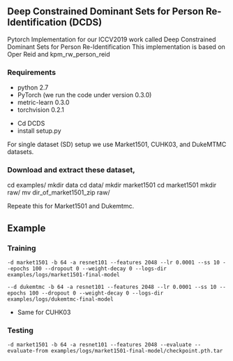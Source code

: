 ##  Deep Constrained Dominant Sets for Person Re-Identification (DCDS)
Pytorch Implementation for our ICCV2019 work called Deep Constrained Dominant Sets for Person Re-Identification
This implementation is based on Oper Reid and kpm_rw_person_reid

### Requirements 
* python 2.7 
* PyTorch (we run the code under version 0.3.0)
* metric-learn 0.3.0
* torchvision 0.2.1


- Cd DCDS
- install setup.py


For single dataset (SD) setup we use Market1501, CUHK03, and DukeMTMC datasets.
### Download and extract these dataset,

cd examples/
mkdir data
cd data/
mkdir market1501
cd market1501
mkdir raw/
mv dir_of_market1501_zip raw/

Repeate this for Market1501 and Dukemtmc.



## Example

### Training
```
-d market1501 -b 64 -a resnet101 --features 2048 --lr 0.0001 --ss 10 --epochs 100 --dropout 0 --weight-decay 0 --logs-dir examples/logs/market1501-final-model
```
```
--d dukemtmc -b 64 -a resnet101 --features 2048 --lr 0.0001 --ss 10 --epochs 100 --dropout 0 --weight-decay 0 --logs-dir examples/logs/dukemtmc-final-model
```

- Same for CUHK03

### Testing
```
-d market1501 -b 64 -a resnet101 --features 2048 --evaluate --evaluate-from examples/logs/market1501-final-model/checkpoint.pth.tar
```



